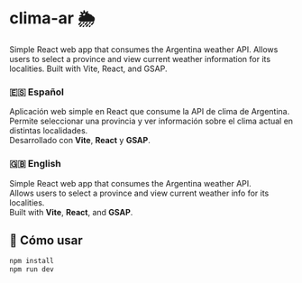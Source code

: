 # clima-ar 🌦️
Simple React web app that consumes the Argentina weather API. Allows users to select a province and view current weather information for its localities. Built with Vite, React, and GSAP.
 
### 🇪🇸 Español  
Aplicación web simple en React que consume la API de clima de Argentina.  
Permite seleccionar una provincia y ver información sobre el clima actual en distintas localidades.  
Desarrollado con **Vite**, **React** y **GSAP**.

### 🇬🇧 English  
Simple React web app that consumes the Argentina weather API.  
Allows users to select a province and view current weather info for its localities.  
Built with **Vite**, **React**, and **GSAP**.

## 🚀 Cómo usar

```bash
npm install
npm run dev
